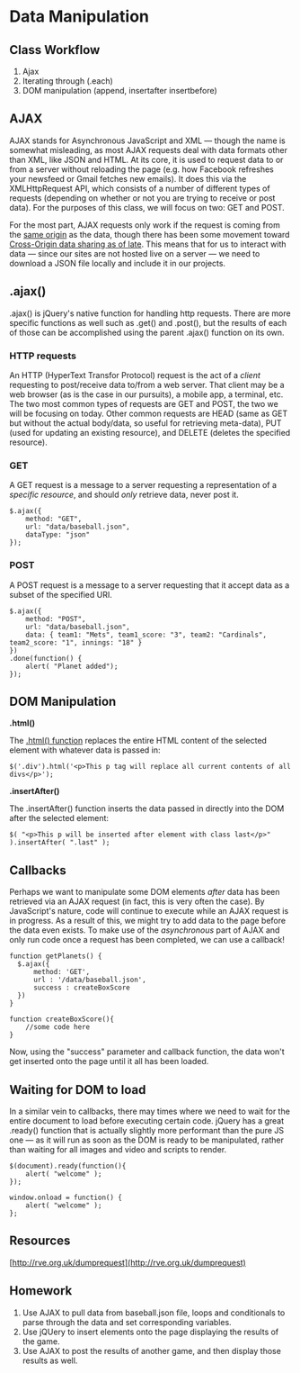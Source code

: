 # Data Manipulation

## Class Workflow
1. Ajax
2. Iterating through (.each)
3. DOM manipulation (append, insertafter insertbefore)

## AJAX

AJAX stands for Asynchronous JavaScript and XML — though the name is somewhat misleading, as most AJAX requests deal with data formats other than XML, like JSON and HTML. At its core, it is used to request data to or from a server without reloading the page (e.g. how Facebook refreshes your newsfeed or Gmail fetches new emails). It does this via the XMLHttpRequest API, which consists of a number of different types of requests (depending on whether or not you are trying to receive or post data). For the purposes of this class, we will focus on two: GET and POST.

For the most part, AJAX requests only work if the request is coming from the [same origin](https://en.wikipedia.org/wiki/Same-origin_policy) as the data, though there has been some movement toward [Cross-Origin data sharing as of late](https://en.wikipedia.org/wiki/Cross-origin_resource_sharing). This means that for us to interact with data — since our sites are not hosted live on a server — we need to download a JSON file locally and include it in our projects.

## .ajax()

.ajax() is jQuery's native function for handling http requests. There are more specific functions as well such as .get() and .post(), but the results of each of those can be accomplished using the parent .ajax() function on its own.

### HTTP requests

An HTTP (HyperText Transfor Protocol) request is the act of a _client_ requesting to post/receive data to/from a web server. That client may be a web browser (as is the case in our pursuits), a mobile app, a terminal, etc. The two most common types of requests are GET and POST, the two we will be focusing on today. Other common requests are HEAD (same as GET but without the actual body/data, so useful for retrieving meta-data), PUT (used for updating an existing resource), and DELETE (deletes the specified resource).

### GET

A GET request is a message to a server requesting a representation of a _specific resource_, and should _only_ retrieve data, never post it.

	$.ajax({
    	method: "GET",
        url: "data/baseball.json",
        dataType: "json"
    });
        

### POST

A POST request is a message to a server requesting that it accept data as a subset of the specified URI.

	$.ajax({
  		method: "POST",
  		url: "data/baseball.json",
  		data: { team1: "Mets", team1_score: "3", team2: "Cardinals", team2_score: "1", innings: "18" }
	})
  	.done(function() {
    	alert( "Planet added");
  	});

## DOM Manipulation

**.html()**

The [.html() function](http://api.jquery.com/html/) replaces the entire HTML content of the selected element with whatever data is passed in:

	$('.div').html('<p>This p tag will replace all current contents of all divs</p>');
    
**.insertAfter()**

The .insertAfter() function inserts the data passed in directly into the DOM after the selected element:

	$( "<p>This p will be inserted after element with class last</p>" ).insertAfter( ".last" );

## Callbacks

Perhaps we want to manipulate some DOM elements _after_ data has been retrieved via an AJAX request (in fact, this is very often the case). By JavaScript's nature, code will continue to execute while an AJAX request is in progress. As a result of this, we might try to add data to the page before the data even exists. To make use of the _asynchronous_ part of AJAX and only run code once a request has been completed, we can use a callback!

	function getPlanets() {
      $.ajax({
          method: 'GET',
          url : '/data/baseball.json',
          success : createBoxScore
      })
  	}
    
    function createBoxScore(){
    	//some code here
    }
    
Now, using the "success" parameter and callback function, the data won't get inserted onto the page until it all has been loaded.


## Waiting for DOM to load

In a similar vein to callbacks, there may times where we need to wait for the entire document to load before executing certain code. jQuery has a great .ready() function that is actually slightly more performant than the pure JS one — as it will run as soon as the DOM is ready to be manipulated, rather than waiting for all images and video and scripts to render.

    $(document).ready(function(){
    	alert( "welcome" );
    });
    
    window.onload = function() {
        alert( "welcome" );
    };


## Resources

[http://rve.org.uk/dumprequest](http://rve.org.uk/dumprequest)

## Homework

1. Use AJAX to pull data from baseball.json file, loops and conditionals to parse through the data and set corresponding variables.
2. Use jQUery to insert elements onto the page displaying the results of the game.
3. Use AJAX to post the results of another game, and then display those results as well.
